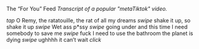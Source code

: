 The “For You” Feed
*Transcript of a popular "metaTiktok" video.*

*tap* O Remy, the ratatouille, the rat of all my dreams *swipe* shake it up, so shake it up *swipe* Wet ass p*ssy *swipe* going under and this time I need somebody to save me *swipe* fuck I need to use the bathroom the planet is dying *swipe* ughhhh it can’t wait *click*
